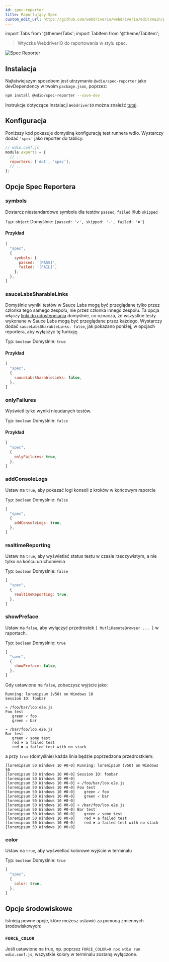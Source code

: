 ```yaml
---
id: spec-reporter
title: Raportujący Spec
custom_edit_url: https://github.com/webdriverio/webdriverio/edit/main/packages/wdio-spec-reporter/README.md
---
```


import Tabs from '@theme/Tabs';
import TabItem from '@theme/TabItem';

> Wtyczka WebdriverIO do raportowania w stylu spec.

![Spec Reporter](/img/spec.png "Spec Reporter")

## Instalacja

Najłatwiejszym sposobem jest utrzymanie `@wdio/spec-reporter` jako devDependency w twoim `package.json`, poprzez:

```sh
npm install @wdio/spec-reporter --save-dev
```

Instrukcje dotyczące instalacji `WebdriverIO` można znaleźć [tutaj](https://webdriver.io/docs/gettingstarted).

## Konfiguracja

Poniższy kod pokazuje domyślną konfigurację test runnera wdio. Wystarczy dodać `'spec'` jako reporter do tablicy.

```js
// wdio.conf.js
module.exports = {
  // ...
  reporters: ['dot', 'spec'],
  // ...
};
```

## Opcje Spec Reportera
### symbols
Dostarcz niestandardowe symbole dla testów `passed`, `failed` i/lub `skipped`

Typ: `object`
Domyślnie: `{passed: '✓', skipped: '-', failed: '✖'}`

#### Przykład
```js
[
  "spec",
  {
    symbols: {
      passed: '[PASS]',
      failed: '[FAIL]',
    },
  },
]
```

### sauceLabsSharableLinks
Domyślnie wyniki testów w Sauce Labs mogą być przeglądane tylko przez członka tego samego zespołu, nie przez członka innego zespołu. Ta opcja włączy [linki do udostępniania](https://docs.saucelabs.com/test-results/sharing-test-results/#building-sharable-links) domyślnie, co oznacza, że wszystkie testy wykonane w Sauce Labs mogą być przeglądane przez każdego. Wystarczy dodać `sauceLabsSharableLinks: false`, jak pokazano poniżej, w opcjach reportera, aby wyłączyć tę funkcję.

Typ: `boolean`
Domyślnie: `true`

#### Przykład
```js
[
  "spec",
  {
    sauceLabsSharableLinks: false,
  },
]
```

### onlyFailures
Wyświetl tylko wyniki nieudanych testów.

Typ: `boolean`
Domyślnie: `false`

#### Przykład
```js
[
  "spec",
  {
    onlyFailures: true,
  },
]
```

### addConsoleLogs
Ustaw na `true`, aby pokazać logi konsoli z kroków w końcowym raporcie

Typ: `boolean`
Domyślnie: `false`

```js
[
  "spec",
  {
    addConsoleLogs: true,
  },
]
```

### realtimeReporting
Ustaw na `true`, aby wyświetlać status testu w czasie rzeczywistym, a nie tylko na końcu uruchomienia

Typ: `boolean`
Domyślnie: `false`

```js
[
  "spec",
  {
    realtimeReporting: true,
  },
]
```

### showPreface
Ustaw na `false`, aby wyłączyć przedrostek `[ MutliRemoteBrowser ... ]` w raportach.

Typ: `boolean`
Domyślnie: `true`

```js
[
  "spec",
  {
    showPreface: false,
  },
]
```

Gdy ustawione na `false`, zobaczysz wyjście jako:
```
Running: loremipsum (v50) on Windows 10
Session ID: foobar

» /foo/bar/loo.e2e.js
Foo test
   green ✓ foo
   green ✓ bar

» /bar/foo/loo.e2e.js
Bar test
   green ✓ some test
   red ✖ a failed test
   red ✖ a failed test with no stack
```

a przy `true` (domyślnie) każda linia będzie poprzedzona przedrostkiem:
```
[loremipsum 50 Windows 10 #0-0] Running: loremipsum (v50) on Windows 10
[loremipsum 50 Windows 10 #0-0] Session ID: foobar
[loremipsum 50 Windows 10 #0-0]
[loremipsum 50 Windows 10 #0-0] » /foo/bar/loo.e2e.js
[loremipsum 50 Windows 10 #0-0] Foo test
[loremipsum 50 Windows 10 #0-0]    green ✓ foo
[loremipsum 50 Windows 10 #0-0]    green ✓ bar
[loremipsum 50 Windows 10 #0-0]
[loremipsum 50 Windows 10 #0-0] » /bar/foo/loo.e2e.js
[loremipsum 50 Windows 10 #0-0] Bar test
[loremipsum 50 Windows 10 #0-0]    green ✓ some test
[loremipsum 50 Windows 10 #0-0]    red ✖ a failed test
[loremipsum 50 Windows 10 #0-0]    red ✖ a failed test with no stack
[loremipsum 50 Windows 10 #0-0]
```

### color
Ustaw na `true`, aby wyświetlać kolorowe wyjście w terminalu

Typ: `boolean`
Domyślnie: `true`

```js
[
  "spec",
  {
    color: true,
  },
]
```

## Opcje środowiskowe

Istnieją pewne opcje, które możesz ustawić za pomocą zmiennych środowiskowych:

### `FORCE_COLOR`

Jeśli ustawione na true, np. poprzez `FORCE_COLOR=0 npx wdio run wdio.conf.js`, wszystkie kolory w terminalu zostaną wyłączone.